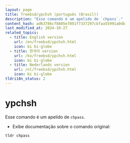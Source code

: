 ```yaml
---
layout: page
title: freebsd/ypchsh (português (Brasil))
description: "Esse comando é um apelido de `chpass`."
content_hash: ad63786cf8805e7891f7337297cbfaa55991a0db
last_modified_at: 2024-10-27
related_topics:
  - title: English version
    url: /en/freebsd/ypchsh.html
    icon: bi bi-globe
  - title: 한국어 version
    url: /ko/freebsd/ypchsh.html
    icon: bi bi-globe
  - title: Nederlands version
    url: /nl/freebsd/ypchsh.html
    icon: bi bi-globe
tldri18n_status: 2
---
```

# ypchsh

Esse comando é um apelido de `chpass`.

- Exibe documentação sobre o comando original:

`tldr chpass`

